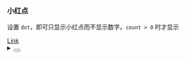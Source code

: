 ### 小红点

设置 `dot`，即可只显示小红点而不显示数字。`count > 0` 时才显示

<div class="cell-demo vp-raw">
  <yc-space :size="40">
    <yc-badge :count="9" dot :offset="[6, -2]">
      <a href="#">Link</a>
    </yc-badge>
    <yc-badge :count="9" dot :offset="[2, -2]">
      <IconNotification
        :style="{ color: '#888', fontSize: '18px', verticalAlign: '-3px' }"
      />
    </yc-badge>
  </yc-space>
</div>

<details>
<summary>
 <button class="code-btn"  >
    <icon-code />
 </button>
</summary>

```vue
<template>
  <yc-space :size="40">
    <yc-badge
      :count="9"
      dot
      :offset="[6, -2]">
      <a href="#">Link</a>
    </yc-badge>
    <yc-badge
      :count="9"
      dot
      :offset="[2, -2]">
      <IconNotification
        :style="{ color: '#888', fontSize: '18px', verticalAlign: '-3px' }" />
    </yc-badge>
  </yc-space>
</template>
```

</details>
